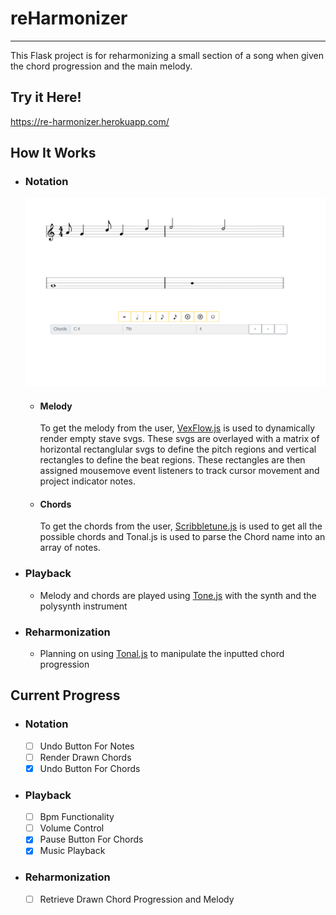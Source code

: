 # reHarmonizer #
- - - -
This Flask project is for reharmonizing a small section of a song when given the chord progression and the main melody.

## Try it Here! ##
https://re-harmonizer.herokuapp.com/

## How It Works ##


* ### Notation ###
  ![](https://github.com/Shin-Leo/reHarmonizer/blob/master/screenshot.png?raw=true)
    * #### Melody ####
      To get the melody from the user, [VexFlow.js](https://github.com/0xfe/vexflow) is used to dynamically render empty stave svgs. These svgs are
      overlayed with a matrix of horizontal rectanglular svgs to define the pitch regions and vertical rectangles to
      define the beat regions. These rectangles are then assigned mousemove event listeners to track cursor movement and
      project indicator notes.
    * #### Chords ####
      To get the chords from the user, [Scribbletune.js](https://github.com/scribbletune/scribbletune) is used to get all the possible chords and Tonal.js is used to
      parse the Chord name into an array of notes.
* ### Playback ###
    * Melody and chords are played using [Tone.js](https://github.com/Tonejs/Tone.js/) with the synth and the polysynth instrument

* ### Reharmonization ###
    * Planning on using [Tonal.js](https://github.com/tonaljs/tonal) to manipulate the inputted chord progression

## Current Progress ##

* ### Notation ###
    - [ ] Undo Button For Notes
    - [ ] Render Drawn Chords
    - [x] Undo Button For Chords

* ### Playback ###
    - [ ] Bpm Functionality
    - [ ] Volume Control
    - [x] Pause Button For Chords
    - [x] Music Playback

* ### Reharmonization ###
    - [ ] Retrieve Drawn Chord Progression and Melody



